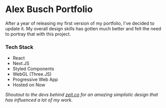 # Alex Busch Portfolio
After a year of releasing my first version of my portfolio, I've decided to update it. My overall design skills has gotten much better and felt the need to portray that with this project.  

### Tech Stack
- React
- Next.JS
- Styled Components
- WebGL (Three.JS)
- Progressive Web App
- Hosted on Now

*Shoutout to the devs behind <a href="https://zeit.co">zeit.co</a> for an amazing simplistic design that has influenced a lot of my work.*